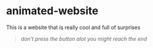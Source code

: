 # animated-website
This is a website that is really cool and full of surprises  
> *don't press the button alot you might reach the end*
